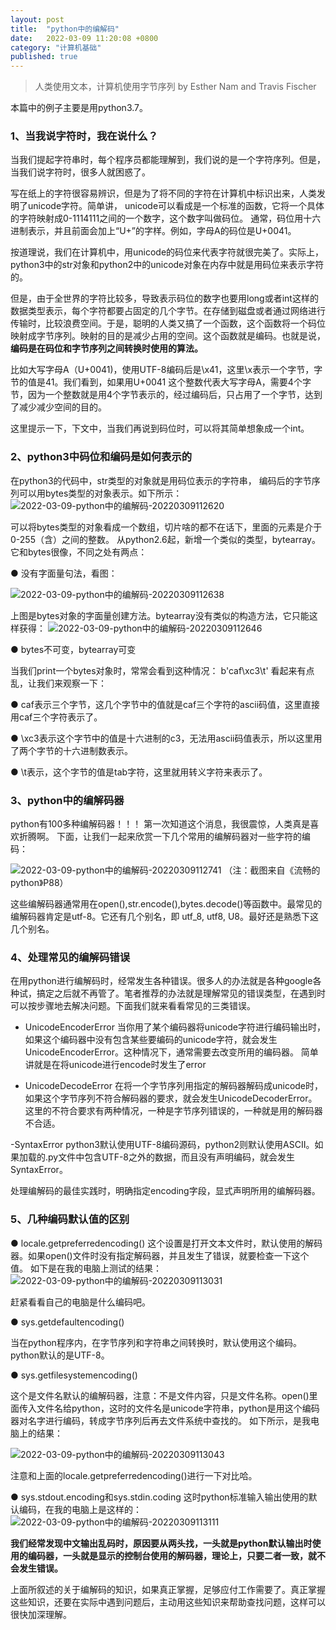 ```yaml
---
layout: post
title:  "python中的编解码"
date:   2022-03-09 11:20:08 +0800
category: "计算机基础"
published: true
---
```


> 人类使用文本，计算机使用字节序列
> by Esther Nam and Travis Fischer

<!--more-->

本篇中的例子主要是用python3.7。
### 1、当我说字符时，我在说什么？
当我们提起字符串时，每个程序员都能理解到，我们说的是一个字符序列。但是，当我们说字符时，很多人就困惑了。

写在纸上的字符很容易辨识，但是为了将不同的字符在计算机中标识出来，人类发明了unicode字符。简单讲，
unicode可以看成是一个标准的函数，它将一个具体的字符映射成0-1114111之间的一个数字，这个数字叫做码位。
通常，码位用十六进制表示，并且前面会加上“U+”的字样。例如，字母A的码位是U+0041。

按道理说，我们在计算机中，用unicode的码位来代表字符就很完美了。实际上，python3中的str对象和python2中的unicode对象在内存中就是用码位来表示字符的。

但是，由于全世界的字符比较多，导致表示码位的数字也要用long或者int这样的数据类型表示，每个字符都要占固定的几个字节。在存储到磁盘或者通过网络进行传输时，比较浪费空间。于是，聪明的人类又搞了一个函数，这个函数将一个码位映射成字节序列。映射的目的是减少占用的空间。这个函数就是编码。也就是说，**编码是在码位和字节序列之间转换时使用的算法。**

比如大写字母A（U+0041)，使用UTF-8编码后是\x41，这里\x表示一个字节，字节的值是41。我们看到，如果用U+0041 这个整数代表大写字母A，需要4个字节，因为一个整数就是用4个字节表示的，经过编码后，只占用了一个字节，达到了减少减少空间的目的。

这里提示一下，下文中，当我们再说到码位时，可以将其简单想象成一个int。

### 2、python3中码位和编码是如何表示的
在python3的代码中，str类型的对象就是用码位表示的字符串， 编码后的字节序列可以用bytes类型的对象表示。如下所示：
![2022-03-09-python中的编解码-20220309112620](https://cdn.jsdelivr.net/gh/liwenju0/blog_pictures@main/pics/2022-03-09-python中的编解码-20220309112620.png)

可以将bytes类型的对象看成一个数组，切片啥的都不在话下，里面的元素是介于0-255（含）之间的整数。
从python2.6起，新增一个类似的类型，bytearray。它和bytes很像，不同之处有两点：

● 没有字面量句法，看图：

![2022-03-09-python中的编解码-20220309112638](https://cdn.jsdelivr.net/gh/liwenju0/blog_pictures@main/pics/2022-03-09-python中的编解码-20220309112638.png)

上图是bytes对象的字面量创建方法。bytearray没有类似的构造方法，它只能这样获得：
![2022-03-09-python中的编解码-20220309112646](https://cdn.jsdelivr.net/gh/liwenju0/blog_pictures@main/pics/2022-03-09-python中的编解码-20220309112646.png)

● bytes不可变，bytearray可变

当我们print一个bytes对象时，常常会看到这种情况：
b'caf\xc3\t'
看起来有点乱，让我们来观察一下：

● caf表示三个字节，这几个字节中的值就是caf三个字符的ascii码值，这里直接用caf三个字符表示了。

● \xc3表示这个字节中的值是十六进制的c3，无法用ascii码值表示，所以这里用了两个字节的十六进制数表示。

● \t表示，这个字节的值是tab字符，这里就用转义字符来表示了。

### 3、python中的编解码器
python有100多种编解码器！！！
第一次知道这个消息，我很震惊，人类真是喜欢折腾啊。
下面，让我们一起来欣赏一下几个常用的编解码器对一些字符的编码：

![2022-03-09-python中的编解码-20220309112741](https://cdn.jsdelivr.net/gh/liwenju0/blog_pictures@main/pics/2022-03-09-python中的编解码-20220309112741.png)
（注：截图来自《流畅的python》P88）

这些编解码器通常用在open(),str.encode(),bytes.decode()等函数中。最常见的编解码器肯定是utf-8。它还有几个别名，即 utf_8,  utf8, U8。最好还是熟悉下这几个别名。

### 4、处理常见的编解码错误
在用python进行编解码时，经常发生各种错误。很多人的办法就是各种google各种试，搞定之后就不再管了。笔者推荐的办法就是理解常见的错误类型，在遇到时可以按步骤地去解决问题。下面我们就来看看常见的三类错误。
- UnicodeEncoderError
当你用了某个编码器将unicode字符进行编码输出时，如果这个编码器中没有包含某些要编码的unicode字符，就会发生UnicodeEncoderError。这种情况下，通常需要去改变所用的编码器。
简单讲就是在将unicode进行encode时发生了error

- UnicodeDecodeError
在将一个字节序列用指定的解码器解码成unicode时，如果这个字节序列不符合解码器的要求，就会发生UnicodeDecoderError。这里的不符合要求有两种情况，一种是字节序列错误的，一种就是用的解码器不合适。

-SyntaxError
python3默认使用UTF-8编码源码，python2则默认使用ASCII。如果加载的.py文件中包含UTF-8之外的数据，而且没有声明编码，就会发生SyntaxError。

处理编解码的最佳实践时，明确指定encoding字段，显式声明所用的编解码器。

### 5、几种编码默认值的区别
● locale.getpreferredencoding()
这个设置是打开文本文件时，默认使用的解码器。如果open()文件时没有指定解码器，并且发生了错误，就要检查一下这个值。
如下是在我的电脑上测试的结果：
![2022-03-09-python中的编解码-20220309113031](https://cdn.jsdelivr.net/gh/liwenju0/blog_pictures@main/pics/2022-03-09-python中的编解码-20220309113031.png)

赶紧看看自己的电脑是什么编码吧。

● sys.getdefaultencoding()

当在python程序内，在字节序列和字符串之间转换时，默认使用这个编码。python默认的是UTF-8。

● sys.getfilesystemencoding()

这个是文件名默认的编解码器，注意：不是文件内容，只是文件名称。open()里面传入文件名给python，这时的文件名是unicode字符串，python是用这个编码器对名字进行编码，转成字节序列后再去文件系统中查找的。
如下所示，是我电脑上的结果：

![2022-03-09-python中的编解码-20220309113043](https://cdn.jsdelivr.net/gh/liwenju0/blog_pictures@main/pics/2022-03-09-python中的编解码-20220309113043.png)

注意和上面的locale.getpreferredencoding()进行一下对比哈。

● sys.stdout.encoding和sys.stdin.coding
这时python标准输入输出使用的默认编码，在我的电脑上是这样的：
![2022-03-09-python中的编解码-20220309113111](https://cdn.jsdelivr.net/gh/liwenju0/blog_pictures@main/pics/2022-03-09-python中的编解码-20220309113111.png)

**我们经常发现中文输出乱码时，原因要从两头找，一头就是python默认输出时使用的编码器，一头就是显示的控制台使用的解码器，理论上，只要二者一致，就不会发生错误。**

上面所叙述的关于编解码的知识，如果真正掌握，足够应付工作需要了。真正掌握这些知识，还要在实际中遇到问题后，主动用这些知识来帮助查找问题，这样可以很快加深理解。


